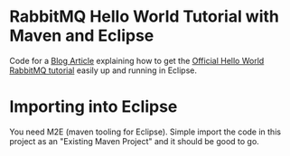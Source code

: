 RabbitMQ Hello World Tutorial with Maven and Eclipse
====================================================

Code for a [Blog Article](http://krisdevolder.blogspot.ca/2014/07/rabbitmq-hello-world.html) explaining how
to get the [Official Hello World RabbitMQ tutorial](http://www.rabbitmq.com/tutorials/tutorial-one-java.html) easily up and
running in Eclipse.

Importing into Eclipse
======================

You need M2E (maven tooling for Eclipse). Simple import the code in this project as an "Existing Maven Project" and it
should be good to go.
